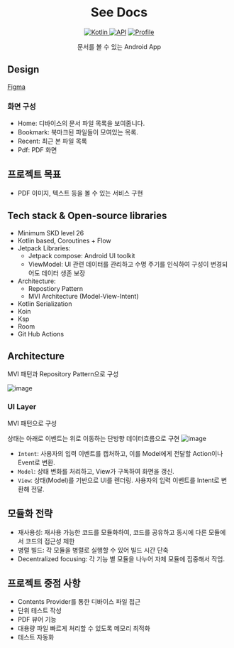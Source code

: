 <h1 align="center">See Docs</h1>

<p align="center">
  <a href="http://kotlinlang.org">
      <img alt="Kotlin" src="https://img.shields.io/badge/kotlin-2.0.20-blue.svg?logo=kotlin" />
  </a>
  <a href="https://android-arsenal.com/api?level=26"><img alt="API" src="https://img.shields.io/badge/API-26%2B-brightgreen.svg?style=flat"/></a>
  <a href="https://github.com/guri999"><img alt="Profile" src="https://guri999.github.io/data/badge.svg"/></a>
</p>

<p align="center">  
문서를 볼 수 있는 Android App
</p>

## Design

[Figma](https://www.figma.com/design/FYGDQieciMf0a7Af4kzI6O/SeeDocs?node-id=1-4&t=3zk4kfwCNwxk9uiX-1)

### 화면 구성

- Home: 디바이스의 문서 파일 목록을 보여줍니다.
- Bookmark: 북마크된 파일들이 모여있는 목록.
- Recent: 최근 본 파일 목록
- Pdf: PDF 화면

## 프로젝트 목표

- PDF 이미지, 텍스트 등을 볼 수 있는 서비스 구현

## Tech stack & Open-source libraries

- Minimum SKD level 26
- Kotlin based, Coroutines + Flow
- Jetpack Libraries:
    - Jetpack compose: Android UI toolkit
    - ViewModel: UI 관련 데이터를 관리하고 수명 주기를 인식하여 구성이 변경되어도 데이터 생존 보장
- Architecture:
    - Repostiory Pattern
    - MVI Architecture (Model-View-Intent)
- Kotlin Serialization
- Koin
- Ksp
- Room
- Git Hub Actions

## Architecture

MVI 패턴과 Repository Pattern으로 구성

![image](https://github.com/user-attachments/assets/5197b9d7-ccff-4aba-8089-a7d0f8170b92)


### UI Layer

MVI 패턴으로 구성

상태는 아래로 이벤트는 위로 이동하는 단방향 데이터흐름으로 구현
![image](https://github.com/user-attachments/assets/0000286e-56c6-454c-9c15-fbb4e0bcc676)


- `Intent`: 사용자의 입력 이벤트를 캡처하고, 이를 Model에게 전달할 Action이나 Event로 변환.
- `Model`: 상태 변화를 처리하고, View가 구독하여 화면을 갱신.
- `View`: 상태(Model)를 기반으로 UI를 렌더링. 사용자의 입력 이벤트를 Intent로 변환해 전달.

## 모듈화 전략

- 재사용성: 재사용 가능한 코드를 모듈화하여, 코드를 공유하고 동시에 다른 모듈에서 코드의 접근성 제한
- 병렬 빌드: 각 모듈을 병렬로 실행할 수 있어 빌드 시간 단축
- Decentralized focusing: 각 기능 별 모듈을 나누어 자체 모듈에 집중해서 작업.

## 프로젝트 중점 사항

- Contents Provider를 통한 디바이스 파일 접근
- 단위 테스트 작성
- PDF 뷰어 기능
- 대용량 파일 빠르게 처리할 수 있도록 메모리 최적화
- 테스트 자동화

